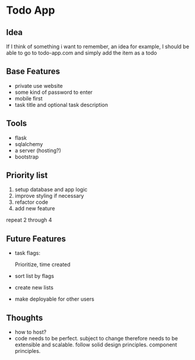 # Todo App

## Idea

If I think of something i want to remember, an idea for example, I should be able to go to todo-app.com and simply add the item as a todo

## Base Features

+ private use website
+ some kind of password to enter
+ mobile first
+ task title and optional task description

## Tools

+ flask
+ sqlalchemy
+ a server (hosting?)
+ bootstrap

## Priority list

1. setup database and app logic
2. improve styling if necessary
3. refactor code
4. add new feature

repeat 2 through 4

## Future Features

+ task flags:

    Prioritize, time created

+ sort list by flags
+ create new lists
+ make deployable for other users

## Thoughts

+ how to host?
+ code needs to be perfect. subject to change therefore needs to be extensible and scalable. follow solid design principles. component principles.

